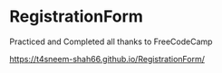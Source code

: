 # RegistrationForm
Practiced and Completed all thanks to FreeCodeCamp

https://t4sneem-shah66.github.io/RegistrationForm/
